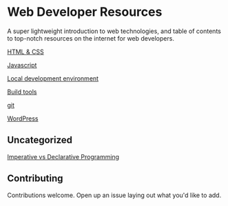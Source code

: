 Web Developer Resources
=

A super lightweight introduction to web technologies, and table of contents to top-notch resources on the internet for web developers.

[HTML & CSS](html-and-css.md)

[Javascript](javascript.md)

[Local development environment](local-development-environment.md)

[Build tools](build-tools.md)

[git](git.md)

[WordPress](wordpress.md)

## Uncategorized

[Imperative vs Declarative Programming](http://latentflip.com/imperative-vs-declarative/)

## Contributing

Contributions welcome. Open up an issue laying out what you'd like to add.